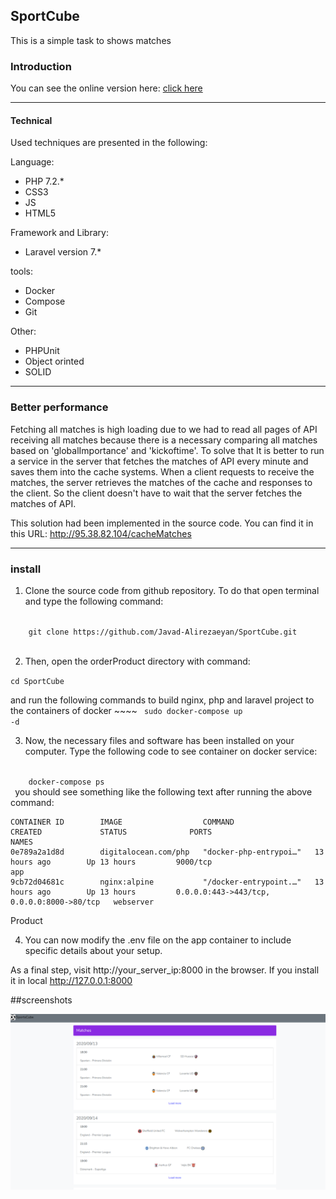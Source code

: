 
<h2>SportCube</h2>

This is a simple task to shows matches 

<h3>Introduction</h3>
You can see the online version here:
  <a href="http://164.215.206.104" target="_blank">click here</a>


<hr />
<h4> Technical</h4>  
Used techniques are presented in the following:

Language:
<ul>
<li>PHP 7.2.*</li>
<li>CSS3</li>
<li>JS</li>
<li>HTML5</li>
</ul>

Framework and Library:
<ul>
<li>Laravel version 7.*</li>
</ul>

tools:
<ul>
<li>Docker</li>
<li>Compose</li>
<li>Git</li>
</ul>

Other:
<ul>
<li>PHPUnit</li>
<li>Object orinted</li>
<li>SOLID</li>
</ul>
<hr />

<h3>Better performance</h3> 
Fetching all matches is high loading due to we had to read all pages of API receiving all matches because there is a necessary comparing all matches based on 'globalImportance' and 'kickoftime'. To solve that 
It is better to run a service in the server that fetches the matches of API every minute and saves them into the cache systems.
When a client requests to receive the matches, the server retrieves the matches of the cache and responses to the client.
So the client doesn't have to wait that the server fetches the matches of API.

This solution had been implemented in the source code. You can find it in this URL:
 <a href="http://95.38.82.104/cacheMatches" target="_blank">http://95.38.82.104/cacheMatches</a>


 <hr/>
 
<h3>install</h3> 
 
 1. Clone the source code from github repository. To do that open terminal and type the following command:
  
  <code>
    git clone https://github.com/Javad-Alirezaeyan/SportCube.git
    </code>
          
 2. Then, open the  orderProduct directory with command: 
 
 <code>cd SportCube </code>
  
  and run the following commands  to build nginx, php and laravel project to the containers of docker
    ~~~~
  <code>
        sudo docker-compose up -d
  </code>
      
 
    
 3. Now, the necessary files and software has been installed on your computer. Type the following code to see container on docker service:
 
 <code>
    docker-compose ps
 </code>
you should see something like the following  text after running the above command:


 
    CONTAINER ID        IMAGE                  COMMAND                  CREATED             STATUS              PORTS                                        NAMES
    0e789a2a1d8d        digitalocean.com/php   "docker-php-entrypoi…"   13 hours ago        Up 13 hours         9000/tcp                                     app
    9cb72d04681c        nginx:alpine           "/docker-entrypoint.…"   13 hours ago        Up 13 hours         0.0.0.0:443->443/tcp, 0.0.0.0:8000->80/tcp   webserver

Product


 4. You can now modify the .env file on the app container to include specific details about your setup.
    
 
 
 As a final step,  visit http://your_server_ip:8000 in the browser. If you install it in local  <a target="_blank" href="http://http://127.0.0.1:8000" > http://127.0.0.1:8000</a>

##screenshots


![alt text](https://github.com/Javad-Alirezaeyan/SportCube/blob/master/screenshots/1.png)

